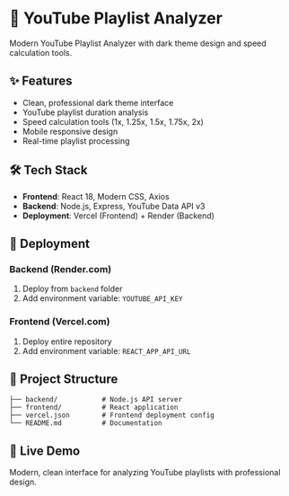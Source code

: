 # 🚀 YouTube Playlist Analyzer

Modern YouTube Playlist Analyzer with dark theme design and speed calculation tools.

## ✨ Features
- Clean, professional dark theme interface
- YouTube playlist duration analysis  
- Speed calculation tools (1x, 1.25x, 1.5x, 1.75x, 2x)
- Mobile responsive design
- Real-time playlist processing

## 🛠️ Tech Stack
- **Frontend**: React 18, Modern CSS, Axios
- **Backend**: Node.js, Express, YouTube Data API v3
- **Deployment**: Vercel (Frontend) + Render (Backend)

## 🚀 Deployment

### Backend (Render.com)
1. Deploy from `backend` folder
2. Add environment variable: `YOUTUBE_API_KEY`

### Frontend (Vercel.com)
1. Deploy entire repository  
2. Add environment variable: `REACT_APP_API_URL`

## 📁 Project Structure
```
├── backend/           # Node.js API server
├── frontend/          # React application
├── vercel.json        # Frontend deployment config
└── README.md          # Documentation
```

## 🎯 Live Demo
Modern, clean interface for analyzing YouTube playlists with professional design.
